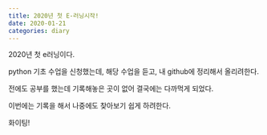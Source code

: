```yaml
---
title: 2020년 첫 E-러닝시작!
date: 2020-01-21
categories: diary
---
```

2020년 첫 e러닝이다.

python 기초 수업을 신청했는데, 해당 수업을 듣고, 내 github에 정리해서 올리려한다.

전에도 공부를 했는데 기록해놓은 곳이 없어 결국에는 다까먹게 되었다.

이번에는 기록을 해서 나중에도 찾아보기 쉽게 하려한다.

화이팅!
